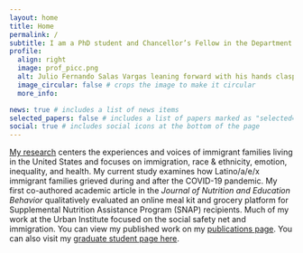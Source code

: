 ```yaml
---
layout: home
title: Home
permalink: /
subtitle: I am a PhD student and Chancellor’s Fellow in the Department of Sociology at the University of California, Berkeley. 
profile:
  align: right
  image: prof_picc.png
  alt: Julio Fernando Salas Vargas leaning forward with his hands clasped, sitting on the gray brick front steps of a building. He has short black hair, a short beard, and wears round black glasses, a black windbreaker, light jeans, and white sneakers.
  image_circular: false # crops the image to make it circular
  more_info: 

news: true # includes a list of news items
selected_papers: false # includes a list of papers marked as "selected={true}"
social: true # includes social icons at the bottom of the page
---
```


[My research](https://juliofernandosalas.com/research) centers the experiences and voices of immigrant families living in the United States and focuses on immigration, race & ethnicity, emotion, inequality, and health. My current study examines how Latino/a/e/x immigrant families grieved during and after the COVID-19 pandemic. My first co-authored academic article in the *Journal of Nutrition and Education Behavior* qualitatively evaluated an online meal kit and grocery platform for Supplemental Nutrition Assistance Program (SNAP) recipients. Much of my work at the Urban Institute focused on the social safety net and immigration. You can view my published work on my [publications page](https://juliofernandosalas.com/publications). You can also visit my [graduate student page here](https://sociology.berkeley.edu/graduate-student/julio-fernando-salas).
